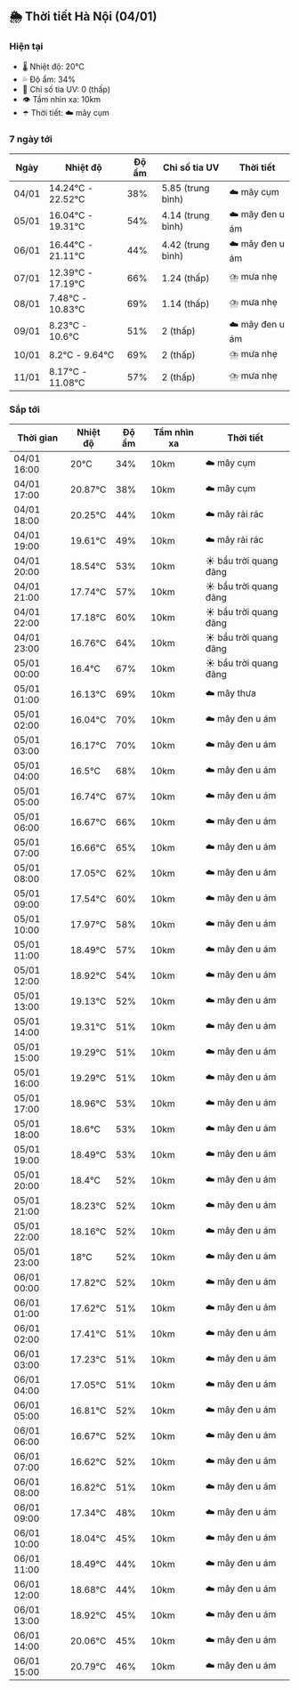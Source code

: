 ## 🌦️ Thời tiết Hà Nội (04/01)

### Hiện tại

- 🌡️ Nhiệt độ: 20℃
- 💦 Độ ẩm: 34%
- 🌟 Chỉ số tia UV: 0 (thấp)
- 👁️ Tầm nhìn xa: 10km
- ☂️ Thời tiết: ☁️ mây cụm

### 7 ngày tới

| Ngày | Nhiệt độ | Độ ẩm | Chỉ số tia UV | Thời tiết |
| --- | --- | --- | --- | --- |
| 04/01 | 14.24℃ - 22.52℃ | 38% | 5.85 (trung bình) | ☁️ mây cụm |
| 05/01 | 16.04℃ - 19.31℃ | 54% | 4.14 (trung bình) | ☁️ mây đen u ám |
| 06/01 | 16.44℃ - 21.11℃ | 44% | 4.42 (trung bình) | ☁️ mây đen u ám |
| 07/01 | 12.39℃ - 17.19℃ | 66% | 1.24 (thấp) | ⛈️ mưa nhẹ |
| 08/01 | 7.48℃ - 10.83℃ | 69% | 1.14 (thấp) | ⛈️ mưa nhẹ |
| 09/01 | 8.23℃ - 10.6℃ | 51% | 2 (thấp) | ☁️ mây đen u ám |
| 10/01 | 8.2℃ - 9.64℃ | 69% | 2 (thấp) | ⛈️ mưa nhẹ |
| 11/01 | 8.17℃ - 11.08℃ | 57% | 2 (thấp) | ⛈️ mưa nhẹ |

### Sắp tới

| Thời gian | Nhiệt độ | Độ ẩm | Tầm nhìn xa | Thời tiết |
| --- | --- | --- | --- | --- |
| 04/01 16:00 | 20℃ | 34% | 10km | ☁️ mây cụm |
| 04/01 17:00 | 20.87℃ | 38% | 10km | ☁️ mây cụm |
| 04/01 18:00 | 20.25℃ | 44% | 10km | ☁️ mây rải rác |
| 04/01 19:00 | 19.61℃ | 49% | 10km | ☁️ mây rải rác |
| 04/01 20:00 | 18.54℃ | 53% | 10km | ☀️ bầu trời quang đãng |
| 04/01 21:00 | 17.74℃ | 57% | 10km | ☀️ bầu trời quang đãng |
| 04/01 22:00 | 17.18℃ | 60% | 10km | ☀️ bầu trời quang đãng |
| 04/01 23:00 | 16.76℃ | 64% | 10km | ☀️ bầu trời quang đãng |
| 05/01 00:00 | 16.4℃ | 67% | 10km | ☀️ bầu trời quang đãng |
| 05/01 01:00 | 16.13℃ | 69% | 10km | ☁️ mây thưa |
| 05/01 02:00 | 16.04℃ | 70% | 10km | ☁️ mây đen u ám |
| 05/01 03:00 | 16.17℃ | 70% | 10km | ☁️ mây đen u ám |
| 05/01 04:00 | 16.5℃ | 68% | 10km | ☁️ mây đen u ám |
| 05/01 05:00 | 16.74℃ | 67% | 10km | ☁️ mây đen u ám |
| 05/01 06:00 | 16.67℃ | 66% | 10km | ☁️ mây đen u ám |
| 05/01 07:00 | 16.66℃ | 65% | 10km | ☁️ mây đen u ám |
| 05/01 08:00 | 17.05℃ | 62% | 10km | ☁️ mây đen u ám |
| 05/01 09:00 | 17.54℃ | 60% | 10km | ☁️ mây đen u ám |
| 05/01 10:00 | 17.97℃ | 58% | 10km | ☁️ mây đen u ám |
| 05/01 11:00 | 18.49℃ | 57% | 10km | ☁️ mây đen u ám |
| 05/01 12:00 | 18.92℃ | 54% | 10km | ☁️ mây đen u ám |
| 05/01 13:00 | 19.13℃ | 52% | 10km | ☁️ mây đen u ám |
| 05/01 14:00 | 19.31℃ | 51% | 10km | ☁️ mây đen u ám |
| 05/01 15:00 | 19.29℃ | 51% | 10km | ☁️ mây đen u ám |
| 05/01 16:00 | 19.29℃ | 51% | 10km | ☁️ mây đen u ám |
| 05/01 17:00 | 18.96℃ | 53% | 10km | ☁️ mây đen u ám |
| 05/01 18:00 | 18.6℃ | 53% | 10km | ☁️ mây đen u ám |
| 05/01 19:00 | 18.49℃ | 53% | 10km | ☁️ mây đen u ám |
| 05/01 20:00 | 18.4℃ | 52% | 10km | ☁️ mây đen u ám |
| 05/01 21:00 | 18.23℃ | 52% | 10km | ☁️ mây đen u ám |
| 05/01 22:00 | 18.16℃ | 52% | 10km | ☁️ mây đen u ám |
| 05/01 23:00 | 18℃ | 52% | 10km | ☁️ mây đen u ám |
| 06/01 00:00 | 17.82℃ | 52% | 10km | ☁️ mây đen u ám |
| 06/01 01:00 | 17.62℃ | 51% | 10km | ☁️ mây đen u ám |
| 06/01 02:00 | 17.41℃ | 51% | 10km | ☁️ mây đen u ám |
| 06/01 03:00 | 17.23℃ | 51% | 10km | ☁️ mây đen u ám |
| 06/01 04:00 | 17.05℃ | 51% | 10km | ☁️ mây đen u ám |
| 06/01 05:00 | 16.81℃ | 52% | 10km | ☁️ mây đen u ám |
| 06/01 06:00 | 16.67℃ | 52% | 10km | ☁️ mây đen u ám |
| 06/01 07:00 | 16.62℃ | 52% | 10km | ☁️ mây đen u ám |
| 06/01 08:00 | 16.82℃ | 51% | 10km | ☁️ mây đen u ám |
| 06/01 09:00 | 17.34℃ | 48% | 10km | ☁️ mây đen u ám |
| 06/01 10:00 | 18.04℃ | 45% | 10km | ☁️ mây đen u ám |
| 06/01 11:00 | 18.49℃ | 44% | 10km | ☁️ mây đen u ám |
| 06/01 12:00 | 18.68℃ | 44% | 10km | ☁️ mây đen u ám |
| 06/01 13:00 | 18.92℃ | 45% | 10km | ☁️ mây đen u ám |
| 06/01 14:00 | 20.06℃ | 45% | 10km | ☁️ mây đen u ám |
| 06/01 15:00 | 20.79℃ | 46% | 10km | ☁️ mây đen u ám |
